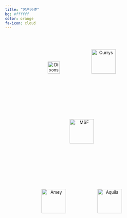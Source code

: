 ```yaml
---
title: "客户合作"
bg: #ffffff
color: orange
fa-icon: cloud
---
```


<style>
    .sponsor-session img {
        margin:50px!important;
    }
</style>


<div class="sponsor-session" style="text-align: center;margin-bottom:50px;">


   <img class="img-sponsor" alt="Dixons" src="{{ site.baseurl }}/img/1.png" style="height: 40px;">

   <img class="img-sponsor" alt="Currys" src="{{ site.baseurl }}/img/2.png" style="height: 80px;">

</div>


<div class="sponsor-session" style="text-align: center;margin-bottom:50px;">
   <img class="img-sponsor" alt="MSF" src="{{ site.baseurl }}/img/5.png" style="height: 80px;">
</div>



<div class="sponsor-session" style="text-align: center;margin-bottom:20px;">

   <img class="img-sponsor" alt="Amey" src="{{ site.baseurl }}/img/3.png" style="height: 80px;">

   <img class="img-sponsor" alt="Aquila" src="{{ site.baseurl }}/img/4.png" style=" height: 80px;">

</div>



